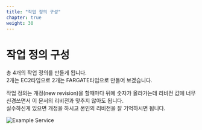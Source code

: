```yaml
---
title: "작업 정의 구성"
chapter: true
weight: 30
---
```


# 작업 정의 구성
총 4개의 작업 정의를 만들게 됩니다.<br>
2개는 EC2타입으로 2개는 FARGATE타입으로 만들어 보겠습니다.

작업 정의는 개정(new revision)을 할때마다 뒤에 숫자가 올라가는데 리비전 값에 너무 신경쓰면서
이 문서의 리비전과 맞추지 않아도 됩니다.<br>
실수하신게 있으면 개정을 하시고 본인의 리비전을 잘 기억하시면 됩니다.


![Example Service](/images/tic-tac-toe/diagram-make-task-definitions.png)